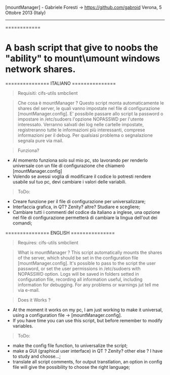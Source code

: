 [mountManager] - Gabriele Foresti -> https://github.com/gabroid                      Verona, 5 Ottobre 2013 (Italy)
________
============

A bash script that give to noobs the "ability" to mount\umount windows network shares.
======================================================================================

=============== ITALIANO ===============
>Requisiti:
cifs-utils
smbclient

>Che cosa è mountManager ?
Questo script monta automaticamente le shares del server, le quali vanno impostate nel file di configurazione [mountManager.config].
E' possibile passare allo script la password o impostare in /etc/sudoers l'opzione NOPASSWD per l'utente interessato.
Verranno salvati dei log nelle cartelle impostate, registreranno tutte le informazioni più interessanti, comprese informazioni per il debug.
Per qualsiasi problema o segnalazione segnala pure via mail.

>Funziona?
- Al momento funziona solo sul mio pc, sto lavorando per renderlo universale con un file di configurazione che chiamerò [mountManager.config]
- Volendo se avessi voglia di modificare il codice lo potresti rendere usabile sul tuo pc, devi cambiare i valori delle variabili.

>ToDo:
- Creare funzione per il file di configurazione per universalizzare;
- Interfaccia grafica, in QT? Zenity? altre? Studiare e scegliere;
- Cambiare tutti i commenti del codice da italiano a inglese, una opzione nel file di configurazione permetterà di cambiare la lingua dell'out dei comandi; 

=============== ENGLISH ===============
>Requires:
cifs-utils
smbclient

>What is mountManager ?
This script automatically mounts the shares of the server, which should be set in the configuration file [mountManager.config].
It's possible to pass to the script the user password, or set the user permissions in /etc/sudoers with NOPASSWD option.
Logs will be saved in folders setted in configuration file, recording all information useful, including information for debugging.
For any problems or warnings jut tell me via e-mail.

>Does it Works ?  
- At the moment it works on my pc, I am just working to make it universal, using a configuration file -> [mountManager.config].
- If you have time you can use this script, but before remember to modify variables.

>ToDo:
- make the config file function, to universalize the script;
- make a GUI (graphical user interface) in QT ? Zenity? other else ? I have to study and choose...;
- translate all script comments, for output transtlation, an option in config file will give the possibility to choose the right language;

